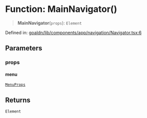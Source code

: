 # Function: MainNavigator()

> **MainNavigator**(`props`): `Element`

Defined in: [goaldn/lib/components/app/navigation/Navigator.tsx:6](https://github.com/aldesgroup/goaldn/blob/6a7943d02984b1a6b41d76a3a483a1484b644076/lib/components/app/navigation/Navigator.tsx#L6)

## Parameters

### props

#### menu

[`MenuProps`](../interfaces/MenuProps.md)

## Returns

`Element`

